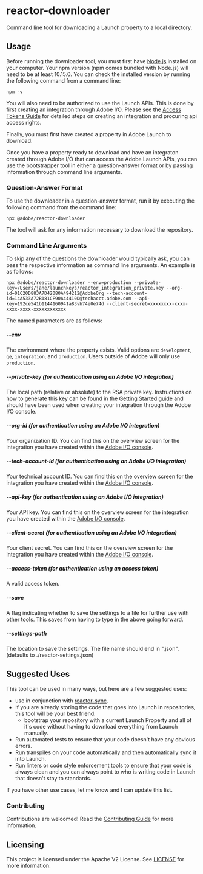 # reactor-downloader

Command line tool for downloading a Launch property to a local directory.

## Usage

Before running the downloader tool, you must first have [Node.js](https://nodejs.org/en/) installed on your computer. Your npm version (npm comes bundled with Node.js) will need to be at least 10.15.0. You can check the installed version by running the following command from a command line:
                                                                                                      
```
npm -v
```

You will also need to be authorized to use the Launch APIs. This is done by first creating an integration through Adobe I/O. Please see the [Access Tokens Guide](https://developer.adobelaunch.com/api/guides/access_tokens/) for detailed steps on creating an integration and procuring api access rights.

Finally, you must first have created a property in Adobe Launch to download. 

Once you have a property ready to download and have an integraton created through Adobe I/O that can access the Adobe Launch APIs, you can use the bootstrapper tool in either a question-answer format or by passing information through command line arguments.

### Question-Answer Format

To use the downloader in a question-answer format, run it by executing the following command from the command line:

```
npx @adobe/reactor-downloader
```

The tool will ask for any information necessary to download the repository.

### Command Line Arguments

To skip any of the questions the downloader would typically ask, you can pass the respective information as command line arguments. An example is as follows:

```
npx @adobe/reactor-downloader --env=production --private-key=/Users/jane/launchkeys/reactor_integration_private.key --org-id=01C20D883A7D42080A494212@AdobeOrg --tech-account-id=14A533A72B181CF90A44410D@techacct.adobe.com --api-key=192ce541b1144160941a83vb74e0e74d --client-secret=xxxxxxxx-xxxx-xxxx-xxxx-xxxxxxxxxxxx
```

The named parameters are as follows:

##### --env

The environment where the property exists. Valid options are `development`, `qe`, `integration`, and `production`. Users outside of Adobe will only use `production`.

##### --private-key (for authentication using an Adobe I/O integration)

The local path (relative or absolute) to the RSA private key. Instructions on how to generate this key can be found in the [Getting Started guide](https://developer.adobelaunch.com/guides/extensions/getting-started/) and should have been used when creating your integration through the Adobe I/O console.

##### --org-id (for authentication using an Adobe I/O integration)

Your organization ID. You can find this on the overview screen for the integration you have created within the [Adobe I/O console](https://console.adobe.io).

##### --tech-account-id (for authentication using an Adobe I/O integration)

Your technical account ID. You can find this on the overview screen for the integration you have created within the [Adobe I/O console](https://console.adobe.io).

##### --api-key (for authentication using an Adobe I/O integration)

Your API key. You can find this on the overview screen for the integration you have created within the [Adobe I/O console](https://console.adobe.io).

##### --client-secret (for authentication using an Adobe I/O integration)

Your client secret. You can find this on the overview screen for the integration you have created within the [Adobe I/O console](https://console.adobe.io).

##### --access-token (for authentication using an access token)

A valid access token.

##### --save

A flag indicating whether to save the settings to a file for further use with other tools.  This saves from having to type in the above going forward.

##### --settings-path

The location to save the settings.  The file name should end in ".json".  (defaults to ./reactor-settings.json)

## Suggested Uses

This tool can be used in many ways, but here are a few suggested uses:

- use in conjunction with [reactor-sync](https://git.corp.adobe.com/adobe/reactor-sync).
- If you are already storing the code that goes into Launch in repositories, this tool will be your best friend.  
  - bootstrap your repository with a current Launch Property and all of it's code without having to download everything from Launch manually.
- Run automated tests to ensure that your code doesn't have any obvious errors.
- Run transpiles on your code automatically and then automatically sync it into Launch.
- Run linters or code style enforcement tools to ensure that your code is always clean and you can always point to who is writing code in Launch that doesn't stay to standards. 

If you have other use cases, let me know and I can update this list.

### Contributing

Contributions are welcomed! Read the [Contributing Guide](CONTRIBUTING.md) for more information.

## Licensing

This project is licensed under the Apache V2 License. See [LICENSE](LICENSE.md) for more information.